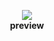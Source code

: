 <p align="center">
  <img src="https://raw.githubusercontent.com/namyami/fixed_ui_or_random_stuff/refs/heads/main/vozoid/preview.png"/>
  <br>
  <b>preview</b>
</p>
